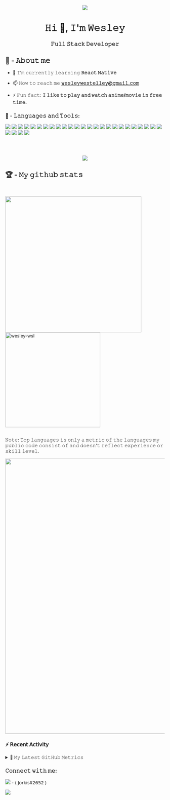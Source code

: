 <p align='center'> <img src='https://31.media.tumblr.com/e75a543e8951d83f8c34e190c0e11e21/tumblr_mp4tjzHQtc1re9sg9o1_500.gif' /> </p>

<h1 align="center">𝙷𝚒 👋, 𝙸'𝚖 𝚆𝚎𝚜𝚕𝚎𝚢</h1>
<h3 align="center">𝙵𝚞𝚕𝚕 𝚂𝚝𝚊𝚌𝚔 𝙳𝚎𝚟𝚎𝚕𝚘𝚙𝚎𝚛</h3>

## 📃 - 𝙰𝚋𝚘𝚞𝚝 𝚖𝚎

- 🌱 𝙸’𝚖 𝚌𝚞𝚛𝚛𝚎𝚗𝚝𝚕𝚢 𝚕𝚎𝚊𝚛𝚗𝚒𝚗𝚐 **𝚁𝚎𝚊𝚌𝚝 𝙽𝚊𝚝𝚒𝚟𝚎**

- 📫 𝙷𝚘𝚠 𝚝𝚘 𝚛𝚎𝚊𝚌𝚑 𝚖𝚎 **𝚠𝚎𝚜𝚕𝚎𝚢𝚠𝚎𝚜𝚝𝚎𝚕𝚕𝚎𝚢@𝚐𝚖𝚊𝚒𝚕.𝚌𝚘𝚖**

- ⚡ 𝙵𝚞𝚗 𝚏𝚊𝚌𝚝: **𝙸 𝚕𝚒𝚔𝚎 𝚝𝚘 𝚙𝚕𝚊𝚢 𝚊𝚗𝚍 𝚠𝚊𝚝𝚌𝚑 𝚊𝚗𝚒𝚖𝚎/𝚖𝚘𝚟𝚒𝚎 𝚒𝚗 𝚏𝚛𝚎𝚎 𝚝𝚒𝚖𝚎.**


### 🚀 - 𝙻𝚊𝚗𝚐𝚞𝚊𝚐𝚎𝚜 𝚊𝚗𝚍 𝚃𝚘𝚘𝚕𝚜:
<p align="left"> 
<img src="https://img.shields.io/badge/HTML5-000?style=for-the-badge&logo=html5&logoColor=70e000" />
<img src="https://img.shields.io/badge/CSS3-000?style=for-the-badge&logo=css3&logoColor=70e000" />
<img src="https://img.shields.io/badge/JavaScript-000?style=for-the-badge&logo=javascript&logoColor=70e000" />
<img src="https://img.shields.io/badge/TypeScript-000?style=for-the-badge&logo=typescript&logoColor=70e000" />
<img src="https://img.shields.io/badge/MongoDB-000?style=for-the-badge&logo=mongodb&logoColor=70e000" />
<img src="https://img.shields.io/badge/Node.js-000?style=for-the-badge&logo=nodedotjs&logoColor=70e000" />
<img src="https://img.shields.io/badge/Yarn-000?style=for-the-badge&logo=yarn&logoColor=70e000" />
<img src="https://img.shields.io/badge/Express.js-000?style=for-the-badge&logo=express&logoColor=70e000" />
<img src="https://img.shields.io/badge/Jest-000?style=for-the-badge&logo=jest&logoColor=70e000" />
<img src="https://img.shields.io/badge/React-000?style=for-the-badge&logo=react&logoColor=70e000" />
<img src="https://img.shields.io/badge/Redux-000?style=for-the-badge&logo=redux&logoColor=70e000" />
<img src="https://img.shields.io/badge/Electron-000?style=for-the-badge&logo=electron&logoColor=70e000" />  
<img src="https://img.shields.io/badge/Bootstrap-000?style=for-the-badge&logo=bootstrap&logoColor=70e000" />  
<img src="https://img.shields.io/badge/GraphQl-000?style=for-the-badge&logo=graphql&logoColor=70e000" />
<img src="https://img.shields.io/badge/Apollo%20GraphQL-000?&style=for-the-badge&logo=Apollo%20GraphQL&logoColor=70e000" />  
<img src="https://img.shields.io/badge/next.js-000?style=for-the-badge&logo=nextdotjs&logoColor=70e000" />  
<img src="https://img.shields.io/badge/firebase-000?style=for-the-badge&logo=firebase&logoColor=70e000" />  
<img src="https://img.shields.io/badge/Insomnia-000?style=for-the-badge&logo=Insomnia&logoColor=70e000" />  
<img src="https://img.shields.io/badge/Cypress-000?style=for-the-badge&logo=cypress&logoColor=70e000" />  
<img src="https://img.shields.io/badge/Windows-000?style=for-the-badge&logo=windows&logoColor=70e000" />
<img src="https://img.shields.io/badge/Visual_Studio-000?style=for-the-badge&logo=visual%20studio&logoColor=70e000" />  
<img src="https://img.shields.io/badge/Figma-000?style=for-the-badge&logo=figma&logoColor=70e000" />  
<img src="https://img.shields.io/badge/Sass-000?style=for-the-badge&logo=sass&logoColor=70e000" />  
<img src="https://img.shields.io/badge/styled--components-000?style=for-the-badge&logo=styled-components&logoColor=70e000" />  
<img src="https://img.shields.io/badge/eslint-000?style=for-the-badge&logo=eslint&logoColor=70e000" />  
<img src="https://img.shields.io/badge/prettier-000?style=for-the-badge&logo=prettier&logoColor=70e000" />  
<img src="https://img.shields.io/badge/JWT-000?style=for-the-badge&logo=JSON%20web%20tokens&logoColor=70e000" />  
<img src="https://img.shields.io/badge/React_Native-000?style=for-the-badge&logo=react&logoColor=70e000" />   
<img src="https://img.shields.io/badge/Expo-000?style=for-the-badge&logo=expo&logoColor=70e000" />  
</p>


</br>
</br>


<p align='center'><img src='https://github-readme-streak-stats.herokuapp.com/?user=Wesley-wsl&theme=chartreuse-dark' /> </p>

## 🏆 - 𝙼𝚢 𝚐𝚒𝚝𝚑𝚞𝚋 𝚜𝚝𝚊𝚝𝚜

</br>

<a href="https://github.com/SubhamRaoniar28/github-readme-stats"><img align='left' width="430px" src='https://github-readme-stats.vercel.app/api?username=Wesley-wsl&show_icons=true&theme=chartreuse-dark&count_private=true'/></a>

<a href="https://github.com/SubhamRaoniar28/github-readme-stats"><img align="bottom" width="300px" src="https://github-readme-stats.vercel.app/api/top-langs?username=Wesley-wsl&show_icons=true&locale=en&layout=compact&theme=chartreuse-dark&count_private=true" alt="wesley-wsl"/></a>

<p> </br>𝙽𝚘𝚝𝚎: 𝚃𝚘𝚙 𝚕𝚊𝚗𝚐𝚞𝚊𝚐𝚎𝚜 𝚒𝚜 𝚘𝚗𝚕𝚢 𝚊 𝚖𝚎𝚝𝚛𝚒𝚌 𝚘𝚏 𝚝𝚑𝚎 𝚕𝚊𝚗𝚐𝚞𝚊𝚐𝚎𝚜 𝚖𝚢 𝚙𝚞𝚋𝚕𝚒𝚌 𝚌𝚘𝚍𝚎 𝚌𝚘𝚗𝚜𝚒𝚜𝚝 𝚘𝚏 𝚊𝚗𝚍 𝚍𝚘𝚎𝚜𝚗'𝚝 𝚛𝚎𝚏𝚕𝚎𝚌𝚝 𝚎𝚡𝚙𝚎𝚛𝚒𝚎𝚗𝚌𝚎 𝚘𝚛 𝚜𝚔𝚒𝚕𝚕 𝚕𝚎𝚟𝚎𝚕.</p>

<img src="https://activity-graph.herokuapp.com/graph?username=Wesley-wsl&theme=chartreuse-dark&line=17bf1a&point=70e000" width="870px" />

### :zap: 𝖱𝖾𝖼𝖾𝗇𝗍 𝖠𝖼𝗍𝗂𝗏𝗂𝗍𝗒

<!--GITHUB_ACTIVITY:{"rows": 5}-->

<details>
  <summary>🔔 𝙼𝚢 𝙻𝚊𝚝𝚎𝚜𝚝 𝙶𝚒𝚝𝙷𝚞𝚋 𝙼𝚎𝚝𝚛𝚒𝚌𝚜</summary>

![Metrics](https://metrics.lecoq.io/Wesley-wsl)

</details>

<h3 align="left">𝙲𝚘𝚗𝚗𝚎𝚌𝚝 𝚠𝚒𝚝𝚑 𝚖𝚎:</h3>
<p align="left">
<img src="https://img.shields.io/badge/Jorkis2652-000?style=for-the-badge&logo=discord&logoColor=70e000" /> - ( 𝖩𝗈𝗋𝗄𝗂𝗌#𝟤𝟨𝟧𝟤 )
 </p>
 
 <p align="left">
<img src="https://img.shields.io/badge/wesleywestelley@gmail.com-000?style=for-the-badge&logo=gmail&logoColor=70e000" />
 </p>

